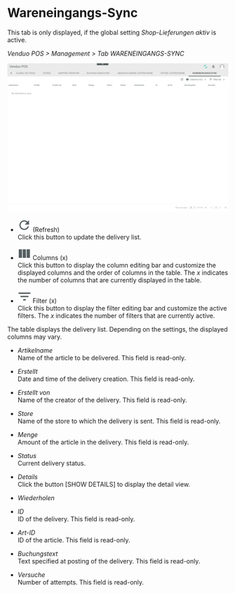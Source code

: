 # Wareneingangs-Sync

This tab is only displayed, if the global setting *Shop-Lieferungen aktiv* is active.

*Venduo POS > Management > Tab WARENEINGANGS-SYNC*

![Wareneingangs-Sync](../../Assets/Screenshots/POS/Management/WareneingangsSync/WareneingangsSync.png "[Wareneingangs-Sync]")

- ![Refresh](../../Assets/Icons/Refresh01.png "[Refresh]") (Refresh)   
    Click this button to update the delivery list.

[comment]: <> (Is that right?)

- ![Columns](../../Assets/Icons/Columns.png "[Columns]") Columns (x)   
    Click this button to display the column editing bar and customize the displayed columns and the order of columns in the table. The *x* indicates the number of columns that are currently displayed in the table.

- ![Filter](../../Assets/Icons/Filter.png "[Filter]") Filter (x)   
    Click this button to display the filter editing bar and customize the active filters. The *x* indicates the number of filters that are currently active.

The table displays the delivery list.  Depending on the settings, the displayed columns may vary.

[comment]: <> (Is that right?)

- *Artikelname*   
    Name of the article to be delivered. This field is read-only.

- *Erstellt*   
    Date and time of the delivery creation. This field is read-only.

- *Erstellt von*   
    Name of the creator of the delivery. This field is read-only.

- *Store*   
    Name of the store to which the delivery is sent. This field is read-only.

- *Menge*   
    Amount of the article in the delivery. This field is read-only.

- *Status*   
    Current delivery status.

[comment]: <> (what statuses are available?)

- *Details*   
    Click the button [SHOW DETAILS] to display the detail view.

- *Wiederholen*   

[comment]: <> (What does this column displays?)

- *ID*   
    ID of the delivery. This field is read-only.

- *Art-ID*   
    ID of the article. This field is read-only.

- *Buchungstext*   
    Text specified at posting of the delivery. This field is read-only.

- *Versuche*   
    Number of attempts. This field is read-only.


[comment]: <> (to be completed)
